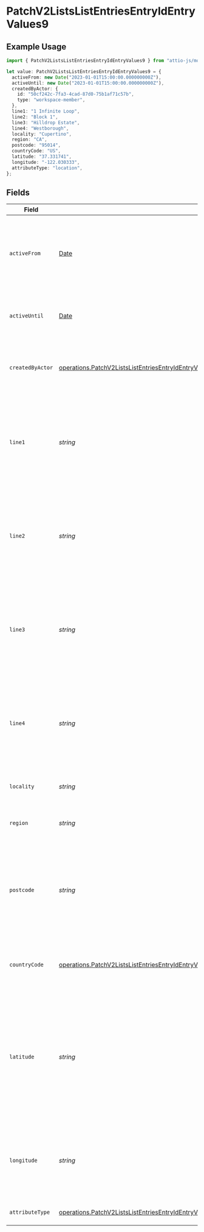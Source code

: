 # PatchV2ListsListEntriesEntryIdEntryValues9

## Example Usage

```typescript
import { PatchV2ListsListEntriesEntryIdEntryValues9 } from "attio-js/models/operations";

let value: PatchV2ListsListEntriesEntryIdEntryValues9 = {
  activeFrom: new Date("2023-01-01T15:00:00.000000000Z"),
  activeUntil: new Date("2023-01-01T15:00:00.000000000Z"),
  createdByActor: {
    id: "50cf242c-7fa3-4cad-87d0-75b1af71c57b",
    type: "workspace-member",
  },
  line1: "1 Infinite Loop",
  line2: "Block 1",
  line3: "Hilldrop Estate",
  line4: "Westborough",
  locality: "Cupertino",
  region: "CA",
  postcode: "95014",
  countryCode: "US",
  latitude: "37.331741",
  longitude: "-122.030333",
  attributeType: "location",
};
```

## Fields

| Field                                                                                                                                                                                                                                                        | Type                                                                                                                                                                                                                                                         | Required                                                                                                                                                                                                                                                     | Description                                                                                                                                                                                                                                                  | Example                                                                                                                                                                                                                                                      |
| ------------------------------------------------------------------------------------------------------------------------------------------------------------------------------------------------------------------------------------------------------------ | ------------------------------------------------------------------------------------------------------------------------------------------------------------------------------------------------------------------------------------------------------------ | ------------------------------------------------------------------------------------------------------------------------------------------------------------------------------------------------------------------------------------------------------------ | ------------------------------------------------------------------------------------------------------------------------------------------------------------------------------------------------------------------------------------------------------------ | ------------------------------------------------------------------------------------------------------------------------------------------------------------------------------------------------------------------------------------------------------------ |
| `activeFrom`                                                                                                                                                                                                                                                 | [Date](https://developer.mozilla.org/en-US/docs/Web/JavaScript/Reference/Global_Objects/Date)                                                                                                                                                                | :heavy_check_mark:                                                                                                                                                                                                                                           | The point in time at which this value was made "active". `active_from` can be considered roughly analogous to `created_at`.                                                                                                                                  | 2023-01-01T15:00:00.000000000Z                                                                                                                                                                                                                               |
| `activeUntil`                                                                                                                                                                                                                                                | [Date](https://developer.mozilla.org/en-US/docs/Web/JavaScript/Reference/Global_Objects/Date)                                                                                                                                                                | :heavy_check_mark:                                                                                                                                                                                                                                           | The point in time at which this value was deactivated. If `null`, the value is active.                                                                                                                                                                       | 2023-01-01T15:00:00.000000000Z                                                                                                                                                                                                                               |
| `createdByActor`                                                                                                                                                                                                                                             | [operations.PatchV2ListsListEntriesEntryIdEntryValuesEntriesResponse200ApplicationJSONResponseBodyData9CreatedByActor](../../models/operations/patchv2listslistentriesentryidentryvaluesentriesresponse200applicationjsonresponsebodydata9createdbyactor.md) | :heavy_check_mark:                                                                                                                                                                                                                                           | The actor that created this value.                                                                                                                                                                                                                           | {<br/>"type": "workspace-member",<br/>"id": "50cf242c-7fa3-4cad-87d0-75b1af71c57b"<br/>}                                                                                                                                                                     |
| `line1`                                                                                                                                                                                                                                                      | *string*                                                                                                                                                                                                                                                     | :heavy_check_mark:                                                                                                                                                                                                                                           | The first line of the address. Note that this value is not currently represented in the UI but will be persisted and readable through API calls.                                                                                                             | 1 Infinite Loop                                                                                                                                                                                                                                              |
| `line2`                                                                                                                                                                                                                                                      | *string*                                                                                                                                                                                                                                                     | :heavy_check_mark:                                                                                                                                                                                                                                           | The second line of the address. Note that this value is not currently represented in the UI but will be persisted and readable through API calls.                                                                                                            | Block 1                                                                                                                                                                                                                                                      |
| `line3`                                                                                                                                                                                                                                                      | *string*                                                                                                                                                                                                                                                     | :heavy_check_mark:                                                                                                                                                                                                                                           | The third line of the address. Note that this value is not currently represented in the UI but will be persisted and readable through API calls.                                                                                                             | Hilldrop Estate                                                                                                                                                                                                                                              |
| `line4`                                                                                                                                                                                                                                                      | *string*                                                                                                                                                                                                                                                     | :heavy_check_mark:                                                                                                                                                                                                                                           | The fourth line of the address. Note that this value is not currently represented in the UI but will be persisted and readable through API calls.                                                                                                            | Westborough                                                                                                                                                                                                                                                  |
| `locality`                                                                                                                                                                                                                                                   | *string*                                                                                                                                                                                                                                                     | :heavy_check_mark:                                                                                                                                                                                                                                           | The town, neighborhood or area the location is in.                                                                                                                                                                                                           | Cupertino                                                                                                                                                                                                                                                    |
| `region`                                                                                                                                                                                                                                                     | *string*                                                                                                                                                                                                                                                     | :heavy_check_mark:                                                                                                                                                                                                                                           | The state, county, province or region that the location is in.                                                                                                                                                                                               | CA                                                                                                                                                                                                                                                           |
| `postcode`                                                                                                                                                                                                                                                   | *string*                                                                                                                                                                                                                                                     | :heavy_check_mark:                                                                                                                                                                                                                                           | The postcode or zip code for the location. Note that this value is not currently represented in the UI but will be persisted and readable through API calls.}                                                                                                | 95014                                                                                                                                                                                                                                                        |
| `countryCode`                                                                                                                                                                                                                                                | [operations.PatchV2ListsListEntriesEntryIdEntryValuesCountryCode](../../models/operations/patchv2listslistentriesentryidentryvaluescountrycode.md)                                                                                                           | :heavy_check_mark:                                                                                                                                                                                                                                           | The ISO 3166-1 alpha-2 country code for the country this location is in.                                                                                                                                                                                     | US                                                                                                                                                                                                                                                           |
| `latitude`                                                                                                                                                                                                                                                   | *string*                                                                                                                                                                                                                                                     | :heavy_check_mark:                                                                                                                                                                                                                                           | The latitude of the location. Validated by the regular expression `/^[-+]?([1-8]?\d(\.\d+)?\|90(\.0+)?)$/`. Note that this value is not currently represented in the UI but will be persisted and readable through API calls.}                               | 37.331741                                                                                                                                                                                                                                                    |
| `longitude`                                                                                                                                                                                                                                                  | *string*                                                                                                                                                                                                                                                     | :heavy_check_mark:                                                                                                                                                                                                                                           | The longitude of the location. Validated by the regular expression `/^[-+]?(180(\.0+)?\|((1[0-7]\d)\|([1-9]?\d))(\.\d+)?)$/`                                                                                                                                 | -122.030333                                                                                                                                                                                                                                                  |
| `attributeType`                                                                                                                                                                                                                                              | [operations.PatchV2ListsListEntriesEntryIdEntryValuesEntriesResponse200ApplicationJSONResponseBodyData9AttributeType](../../models/operations/patchv2listslistentriesentryidentryvaluesentriesresponse200applicationjsonresponsebodydata9attributetype.md)   | :heavy_check_mark:                                                                                                                                                                                                                                           | The attribute type of the value.                                                                                                                                                                                                                             | location                                                                                                                                                                                                                                                     |